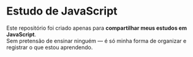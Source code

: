 # Estudo de JavaScript

Este repositório foi criado apenas para **compartilhar meus estudos em JavaScript**.  
Sem pretensão de ensinar ninguém — é só minha forma de organizar e registrar o que estou aprendendo.
